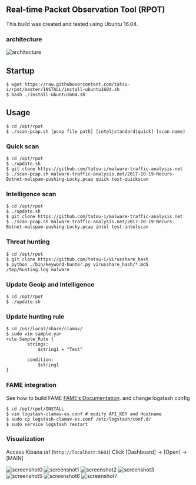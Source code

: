 ## Real-time Packet Observation Tool (RPOT)


This build was created and tested using Ubuntu 16.04.


### architecture
![architecture](https://github.com/tatsu-i/rpot/raw/master/screenshot/architecture.png "architecture")


## Startup
```
$ wget https://raw.githubusercontent.com/tatsu-i/rpot/master/INSTALL/install-ubuntu1604.sh 
$ bash ./install-ubuntu1604.sh
```

## Usage
```
$ cd /opt/rpot
$ ./scan-pcap.sh [pcap file path] [intel|standard|quick] [scan name]
```

### Quick scan
```
$ cd /opt/rpot
$ ./update.sh
$ git clone https://github.com/tatsu-i/malware-traffic-analysis.net
$ ./scan-pcap.sh malware-traffic-analysis.net/2017-10-19-Necurs-Botnet-malspam-pushing-Locky.pcap quick test-quickscan
```

### Intelligence scan
```
$ cd /opt/rpot
$ ./update.sh
$ git clone https://github.com/tatsu-i/malware-traffic-analysis.net
$ ./scan-pcap.sh malware-traffic-analysis.net/2017-10-19-Necurs-Botnet-malspam-pushing-Locky.pcap intel test-intelscan
```

### Threat hunting
```
$ cd /opt/rpot
$ git clone https://github.com/tatsu-i/virusshare_hash
$ python ./bin/keyword-hunter.py virusshare_hash/*.md5 /tmp/hunting.log malware
```

### Update Geoip and Intelligence
```
$ cd /opt/rpot
$ ./update.sh
```

### Update hunting rule
```
$ cd /usr/local/share/clamav/
$ sudo vim sample.yar
rule Sample_Rule {
        strings:
            $string1 = "Test"

        condition:
            $string1
}
```

### FAME integration

See how to build FAME [FAME’s Documentation](https://fame.readthedocs.io/en/latest/).
and change logstash config
```
$ cd /opt/rpot/INSTALL
$ vim logstash-clamav-es.conf # modify API_KEY and Hostname
$ sudo cp logstash-clamav-es.conf /etc/logstash/conf.d/
$ sudo service logstash restart
```

### Visualization

Access Kibana url (``http://localhost:5601``)
Click [Dashboard] -> [Open] -> [MAIN]

![screenshot0](https://github.com/tatsu-i/rpot/raw/master/screenshot/screenshot0.png "overview")
![screenshot1](https://github.com/tatsu-i/rpot/raw/master/screenshot/screenshot1.png "HTTP")
![screenshot2](https://github.com/tatsu-i/rpot/raw/master/screenshot/screenshot2.png "Intelligence")
![screenshot3](https://github.com/tatsu-i/rpot/raw/master/screenshot/screenshot3.png "Connection")
![screenshot5](https://github.com/tatsu-i/rpot/raw/master/screenshot/screenshot5.png "Files")
![screenshot6](https://github.com/tatsu-i/rpot/raw/master/screenshot/screenshot6.png "Suricata")
![screenshot7](https://github.com/tatsu-i/rpot/raw/master/screenshot/screenshot7.png "SSL")
